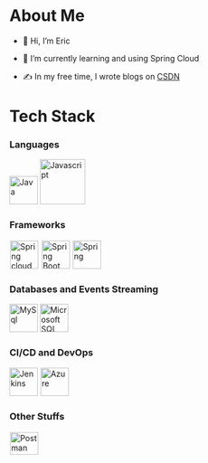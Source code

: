 <!---
PearlyWave/PearlyWave is a ✨ special ✨ repository because its `README.md` (this file) appears on your GitHub profile.
You can click the Preview link to take a look at your changes.
--->
# About Me
- 👋 Hi, I’m Eric
<!-- - 👀 I’m interested in ... -->
- 🌱 I’m currently learning and using Spring Cloud
<!-- - 💞️ I’m looking to collaborate on ... -->
<!-- - 📫 How to reach me ... -->
- ✍ In my free time, I wrote blogs on [CSDN](https://blog.csdn.net/LonelyObserver)
# Tech Stack
### Languages
<div>
  <img title="Java" src="https://logo.letskhabar.com/img?tool=java" width="50px"> 
  <img title="Javascript" src="https://www.python.org/static/community_logos/python-logo-generic.svg" width="80px">
</div>

### Frameworks
<div>
  <img title="Spring cloud" src="https://avatars.githubusercontent.com/u/8216893?s=200&v=4" width="50px" style="border: 1px solid white">
  <img title="Spring Boot" src="https://pbs.twimg.com/profile_images/1235868806079057921/fTL08u_H_400x400.png" width="50px" style="border: 1px solid white">
  <img title="Spring" src="https://logo.letskhabar.com/img?tool=spring" width="50px">
</div>

### Databases and Events Streaming
<div>
  <img title="MySql" src="https://logo.letskhabar.com/img?tool=mysql" width="50px">
  <img title="Microsoft SQL Server" src="https://www.svgrepo.com/show/303229/microsoft-sql-server-logo.svg" width="50px">
<!--   <img title="RabbitMq" src="https://upload.wikimedia.org/wikipedia/commons/7/71/RabbitMQ_logo.svg" width="80px" height="30px" style="border: 1px solid white">
  <img title="Kafka" src="https://pbs.twimg.com/profile_images/781633389577195521/kazUJooF_400x400.jpg" width="40px" height="50px" style="border: 1px solid white">
  <img title="MongoDB" src="https://logo.letskhabar.com/img?tool=mongodb" width="50px"> -->
</div>

### CI/CD and DevOps
<div>
<img title="Jenkins" src="https://logo.letskhabar.com/img?tool=jenkins" width="50px">
<img title="Azure" src="https://pbs.twimg.com/profile_images/1268207800313774080/KF9pXfXU_400x400.jpg" width="50px" height="50px" style="border: 1px solid white">
</div>
<!-- ### Performance and Monitoring Tools -->

### Other Stuffs
<div>
  <img title="Postman" src="https://pbs.twimg.com/profile_images/1420733347131756549/cNnhvGE9_400x400.jpg" width="50px" height="40px" style="border: 1px solid white">
<!--   <img title="Sonarqube" src="https://www.sonarqube.org/logos/index/sonarqube-logo.png" width="70px" height="40px" style="border: 1px solid white"> -->
</div>

<!-- inspired by https://github.com/dhananjay12/dhananjay12 -->

